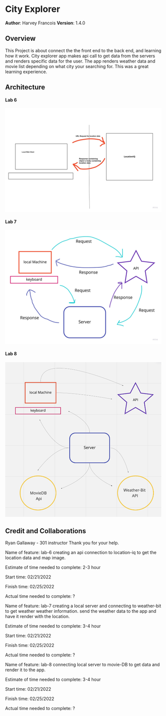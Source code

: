 # City Explorer

**Author**: Harvey Francois
**Version**: 1.4.0 

## Overview
This Project is about connect the the front end to the back end, and learning how it work. City explorer app makes api call to get data from the servers and renders specific data for the user. The app renders weather data and movie list depending on what city your searching for. This was a great learning experience. 

## Architecture

#### Lab 6

![data-flow](lab6.jpeg)

#### Lab 7

![data-flow](lab7.jpeg)

#### Lab 8

![data-flow](lab8.jpeg)


## Credit and Collaborations

Ryan Gallaway - 301 instructor
Thank you for your help.


Name of feature: 
lab-6 creating an api connection to location-iq to get the location data and map image.

Estimate of time needed to complete: 2-3 hour

Start time: 02/21/2022

Finish time: 02/25/2022

Actual time needed to complete: ?


Name of feature:
lab-7 creating a local server and connecting to weather-bit to get weather weather information. send the weather data to the app and have it render with the location.

Estimate of time needed to complete: 3-4 hour

Start time: 02/21/2022

Finish time: 02/25/2022

Actual time needed to complete: ?

Name of feature: 
lab-8 connecting local server to movie-DB to get data and render it to the app.

Estimate of time needed to complete: 3-4 hour

Start time: 02/21/2022

Finish time: 02/25/2022

Actual time needed to complete: ?